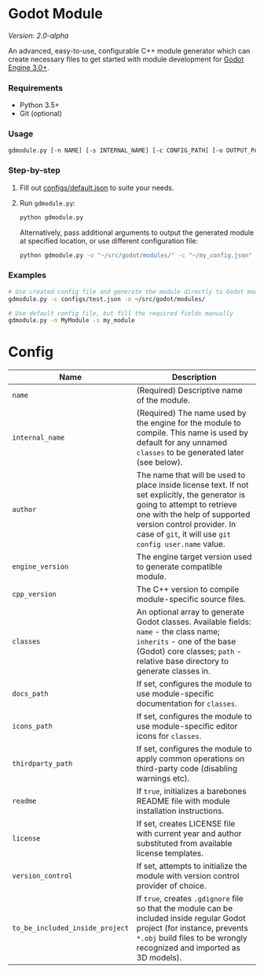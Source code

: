 # Godot Module

*Version: 2.0-alpha*

An advanced, easy-to-use, configurable C++ module generator which can create 
necessary files to get started with module development for 
[Godot Engine 3.0+](https://github.com/godotengine/godot).

### Requirements

* Python 3.5+
* Git (optional)

### Usage

```bash
gdmodule.py [-n NAME] [-s INTERNAL_NAME] [-c CONFIG_PATH] [-o OUTPUT_PATH]
```

### Step-by-step

1. Fill out [configs/default.json](configs/default.json) to suite your needs.

2. Run `gdmodule.py`:

    ```bash
    python gdmodule.py
    ```
    
    Alternatively, pass additional arguments to output the generated module at 
    specified location, or use different configuration file:
    
    ```bash
    python gdmodule.py -o "~/src/godot/modules/" -c "~/my_config.json"
    ```

### Examples

```bash
# Use created config file and generate the module directly to Godot modules
gdmodule.py -c configs/test.json -o ~/src/godot/modules/

# Use default config file, but fill the required fields manually
gdmodule.py -n MyModule -s my_module
```

# Config

Name|Description
-----|-----
`name`|(Required) Descriptive name of the module.
`internal_name`|(Required) The name used by the engine for the module to compile. This name is used by default for any unnamed `classes` to be generated later (see below).
`author`|The name that will be used to place inside license text. If not set explicitly, the generator is going to attempt to retrieve one with the help of supported version control provider. In case of `git`, it will use `git config user.name` value.
`engine_version`|The engine target version used to generate compatible module.
`cpp_version`|The C++ version to compile module-specific source files.
`classes`|An optional array to generate Godot classes. Available fields: `name` - the class name; `inherits` - one of the base (Godot) core classes; `path` - relative base directory to generate classes in.
`docs_path`|If set, configures the module to use module-specific documentation for `classes`.
`icons_path`|If set, configures the module to use module-specific editor icons for `classes`.
`thirdparty_path`|If set, configures the module to apply common operations on third-party code (disabling warnings etc).
`readme`|If `true`, initializes a barebones README file with module installation instructions.
`license`|If set, creates LICENSE file with current year and author substituted from available license templates.
`version_control`|If set, attempts to initialize the module with version control provider of choice.
`to_be_included_inside_project`|If `true`, creates `.gdignore` file so that the module can be included inside regular Godot project (for instance, prevents `*.obj` build files to be wrongly recognized and imported as 3D models).
